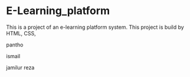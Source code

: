 # E-Learning_platform
This is a project of an e-learning platform system. This project is build by HTML, CSS, 

pantho 


ismail 

jamilur reza


